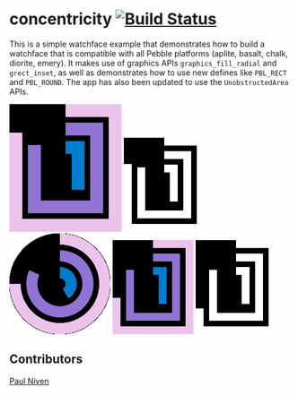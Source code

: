 # concentricity [![Build Status](https://travis-ci.org/pebble-examples/concentricity.svg?branch=master)](https://travis-ci.org/pebble-examples/concentricity)
This is a simple watchface example that demonstrates how to build a watchface that is compatible with all Pebble
platforms (aplite, basalt, chalk, diorite, emery). It makes use of graphics APIs `graphics_fill_radial` and
`grect_inset`, as well as demonstrates how to use new defines like `PBL_RECT` and `PBL_ROUND`. The app has also
been updated to use the `UnobstructedArea` APIs.

![](/screenshots/concentricity~emery.png)
![](/screenshots/concentricity~diorite.png)
![](/screenshots/concentricity~chalk.png)
![](/screenshots/concentricity~basalt.png)
![](/screenshots/concentricity~aplite.png)

## Contributors
[Paul Niven](https://github.com/NiVZ78)
